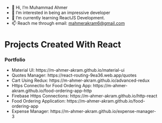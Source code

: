 - 👋 Hi, I’m Muhammad Ahmer
- 👀 I’m interested in being an impressive developer
- 🌱 I’m currently learning ReactJS Development.
- 📫 Reach me through email: mahmerakram6@gmail.com

<h1>Projects Created With React</h1>
<h3>Portfolio</h3>
<ul>
 <li>Material UI: https://m-ahmer-akram.github.io/material-ui</li>
 <li>Quotes Manager: https://react-routing-9ea36.web.app/quotes</li>
 <li>Cart Using Redux: https://m-ahmer-akram.github.io/advanced-redux</li>
 <li>Https Connectio for Food Ordering App: https://m-ahmer-akram.github.io/food-ordering-app-http</li>
 <li>Firebase Https Connections: https://m-ahmer-akram.github.io/http-react</li>
 <li>Food Ordering Application: https://m-ahmer-akram.github.io/food-ordering-app</li>
 <li>Expense Manager: https://m-ahmer-akram.github.io/expense-manager-3</li>
</ul>

<!---
01Ahmer/01Ahmer is a ✨ special ✨ repository because its `README.md` (this file) appears on your GitHub profile.
You can click the Preview link to take a look at your changes.
<!--- 💞️ I’m looking to collaborate on ...
--->
